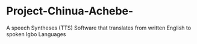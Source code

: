# Project-Chinua-Achebe-
 A speech Syntheses (TTS) Software that translates from written English to spoken Igbo Languages 

